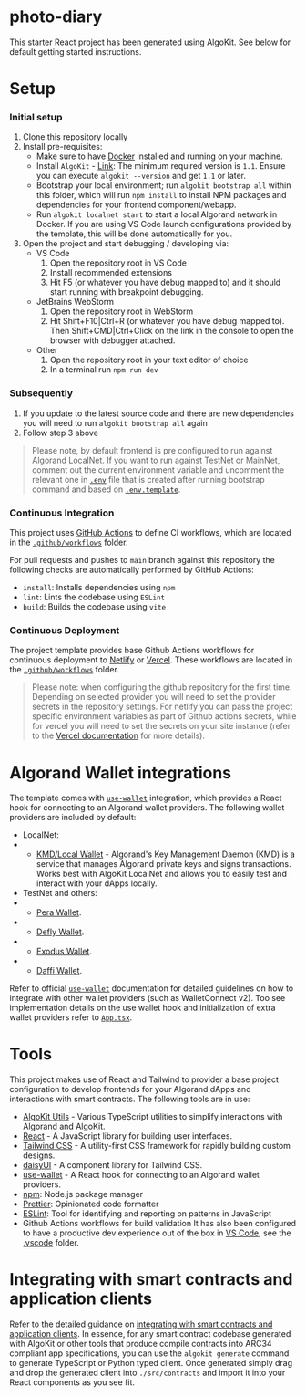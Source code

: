 # photo-diary

This starter React project has been generated using AlgoKit. See below for default getting started instructions.

# Setup

### Initial setup

1. Clone this repository locally
2. Install pre-requisites:
   - Make sure to have [Docker](https://www.docker.com/) installed and running on your machine.
   - Install `AlgoKit` - [Link](https://github.com/algorandfoundation/algokit-cli#install): The minimum required version is `1.1`. Ensure you can execute `algokit --version` and get `1.1` or later.
   - Bootstrap your local environment; run `algokit bootstrap all` within this folder, which will run `npm install` to install NPM packages and dependencies for your frontend component/webapp.
   - Run `algokit localnet start` to start a local Algorand network in Docker. If you are using VS Code launch configurations provided by the template, this will be done automatically for you.
3. Open the project and start debugging / developing via:
   - VS Code
     1. Open the repository root in VS Code
     2. Install recommended extensions
     3. Hit F5 (or whatever you have debug mapped to) and it should start running with breakpoint debugging.
   - JetBrains WebStorm
     1. Open the repository root in WebStorm
     2. Hit Shift+F10|Ctrl+R (or whatever you have debug mapped to). Then Shift+CMD|Ctrl+Click on the link in the console to open the browser with debugger attached.
   - Other
     1. Open the repository root in your text editor of choice
     2. In a terminal run `npm run dev`

### Subsequently

1. If you update to the latest source code and there are new dependencies you will need to run `algokit bootstrap all` again
2. Follow step 3 above

> Please note, by default frontend is pre configured to run against Algorand LocalNet. If you want to run against TestNet or MainNet, comment out the current environment variable and uncomment the relevant one in [`.env`](.env) file that is created after running bootstrap command and based on [`.env.template`](.env.template).

### Continuous Integration

This project uses [GitHub Actions](https://docs.github.com/en/actions/learn-github-actions/understanding-github-actions) to define CI workflows, which are located in the [`.github/workflows`](./.github/workflows) folder.

For pull requests and pushes to `main` branch against this repository the following checks are automatically performed by GitHub Actions:

- `install`: Installs dependencies using `npm`
- `lint`: Lints the codebase using `ESLint`
- `build`: Builds the codebase using `vite`

### Continuous Deployment

The project template provides base Github Actions workflows for continuous deployment to [Netlify](https://www.netlify.com/) or [Vercel](https://vercel.com/). These workflows are located in the [`.github/workflows`](./.github/workflows) folder.

> Please note: when configuring the github repository for the first time. Depending on selected provider you will need to set the provider secrets in the repository settings. For netlify you can pass the project specific environment variables as part of Github actions secrets, while for vercel you will need to set the secrets on your site instance (refer to the [Vercel documentation](https://vercel.com/docs/cli#commands/secrets) for more details).

# Algorand Wallet integrations

The template comes with [`use-wallet`](https://github.com/txnlab/use-wallet) integration, which provides a React hook for connecting to an Algorand wallet providers. The following wallet providers are included by default:
- LocalNet:
- - [KMD/Local Wallet](https://github.com/TxnLab/use-wallet#kmd-algorand-key-management-daemon) - Algorand's Key Management Daemon (KMD) is a service that manages Algorand private keys and signs transactions. Works best with AlgoKit LocalNet and allows you to easily test and interact with your dApps locally.
- TestNet and others:
- - [Pera Wallet](https://perawallet.app).
- - [Defly Wallet](https://defly.app).
- - [Exodus Wallet](https://www.exodus.com).
- - [Daffi Wallet](https://www.daffi.me).

Refer to official [`use-wallet`](https://github.com/txnlab/use-wallet) documentation for detailed guidelines on how to integrate with other wallet providers (such as WalletConnect v2). Too see implementation details on the use wallet hook and initialization of extra wallet providers refer to [`App.tsx`](./src/App.tsx).

# Tools

This project makes use of React and Tailwind to provider a base project configuration to develop frontends for your Algorand dApps and interactions with smart contracts. The following tools are in use:

- [AlgoKit Utils](https://github.com/algorandfoundation/algokit-utils-ts) - Various TypeScript utilities to simplify interactions with Algorand and AlgoKit.
- [React](https://reactjs.org/) - A JavaScript library for building user interfaces.
- [Tailwind CSS](https://tailwindcss.com/) - A utility-first CSS framework for rapidly building custom designs.
- [daisyUI](https://daisyui.com/) - A component library for Tailwind CSS.
- [use-wallet](https://github.com/txnlab/use-wallet) - A React hook for connecting to an Algorand wallet providers.
- [npm](https://www.npmjs.com/): Node.js package manager
- [Prettier](https://prettier.io/): Opinionated code formatter
- [ESLint](https://eslint.org/): Tool for identifying and reporting on patterns in JavaScript
- Github Actions workflows for build validation
It has also been configured to have a productive dev experience out of the box in [VS Code](https://code.visualstudio.com/), see the [.vscode](./.vscode) folder.
# Integrating with smart contracts and application clients

Refer to the detailed guidance on [integrating with smart contracts and application clients](./src/contracts/README.md). In essence, for any smart contract codebase generated with AlgoKit or other tools that produce compile contracts into ARC34 compliant app specifications, you can use the `algokit generate` command to generate TypeScript or Python typed client. Once generated simply drag and drop the generated client into `./src/contracts` and import it into your React components as you see fit.

